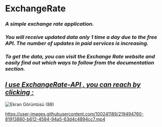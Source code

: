 # ExchangeRate

### *A simple exchange rate application.*
### *You will receive updated data only 1 time a day due to the free API. The number of updates in paid services is increasing.*
### *To get the data, you can visit the Exchange Rate website and easily find out which ways to follow from the documentation section.*


## *[I use ExchangeRate-API , you can reach by clicking ; ](https://www.exchangerate-api.com/)*

![Ekran Görüntüsü (88)](https://user-images.githubusercontent.com/100241189/219492407-1df9a42f-9f54-48bf-8370-ed69341f4bad.png)




https://user-images.githubusercontent.com/100241189/219494760-81913880-b612-4584-94a5-63d4c4894cc7.mp4

